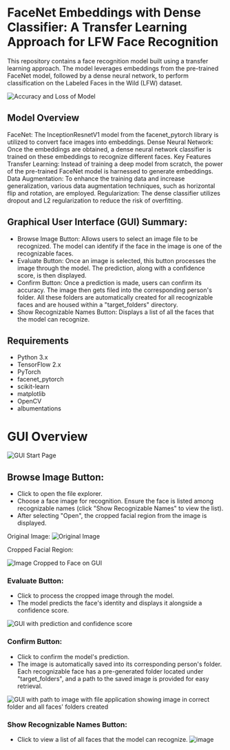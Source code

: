 # FaceNet Embeddings with Dense Classifier: A Transfer Learning Approach for LFW Face Recognition
This repository contains a face recognition model built using a transfer learning approach. The model leverages embeddings from the pre-trained FaceNet model, followed by a dense neural network, to perform classification on the Labeled Faces in the Wild (LFW) dataset.

![Accuracy and Loss of Model](https://github.com/kcoats4024/Facial-Detection-and-Recognition/assets/112397460/b453a31c-6590-4f48-b676-032816770375)

## Model Overview
FaceNet: The InceptionResnetV1 model from the facenet_pytorch library is utilized to convert face images into embeddings.
Dense Neural Network: Once the embeddings are obtained, a dense neural network classifier is trained on these embeddings to recognize different faces.
Key Features
Transfer Learning: Instead of training a deep model from scratch, the power of the pre-trained FaceNet model is harnessed to generate embeddings.
Data Augmentation: To enhance the training data and increase generalization, various data augmentation techniques, such as horizontal flip and rotation, are employed.
Regularization: The dense classifier utilizes dropout and L2 regularization to reduce the risk of overfitting.

## Graphical User Interface (GUI) Summary:
- Browse Image Button: Allows users to select an image file to be recognized. The model can identify if the face in the image is one of the recognizable faces.
- Evaluate Button: Once an image is selected, this button processes the image through the model. The prediction, along with a confidence score, is then displayed.
- Confirm Button: Once a prediction is made, users can confirm its accuracy. The image then gets filed into the corresponding person's folder. All these folders are automatically created for all recognizable faces and are housed within a "target_folders" directory.
- Show Recognizable Names Button: Displays a list of all the faces that the model can recognize.

## Requirements
- Python 3.x
- TensorFlow 2.x
- PyTorch
- facenet_pytorch
- scikit-learn
- matplotlib
- OpenCV
- albumentations
  
# GUI Overview

![GUI Start Page](https://github.com/kcoats4024/Facial-Detection-and-Recognition/assets/112397460/4412c0f0-4575-45ba-9eef-bf64548d3862)

## Browse Image Button:
- Click to open the file explorer.
- Choose a face image for recognition. Ensure the face is listed among recognizable names (click "Show Recognizable Names" to view the list).
- After selecting "Open", the cropped facial region from the image is displayed.

Original Image:
![Original Image](https://github.com/kcoats4024/Facial-Detection-and-Recognition/assets/112397460/0d02466e-e798-4ddc-bc29-0c9fd0fe1241)

Cropped Facial Region:

![Image Cropped to Face on GUI](https://github.com/kcoats4024/Facial-Detection-and-Recognition/assets/112397460/ea7c5e02-a108-41be-a285-0ac9c0278996)

### Evaluate Button:
- Click to process the cropped image through the model.
- The model predicts the face's identity and displays it alongside a confidence score.
  
![GUI with prediction and confidence score](https://github.com/kcoats4024/Facial-Detection-and-Recognition/assets/112397460/5dc193a2-f71a-4037-b601-60084f101fa5)

### Confirm Button:
- Click to confirm the model's prediction.
- The image is automatically saved into its corresponding person's folder. Each recognizable face has a pre-generated folder located under "target_folders", and a path to the saved image is provided for easy retrieval.

![GUI with path to image with file application showing image in correct folder and all faces' folders created](https://github.com/kcoats4024/Facial-Detection-and-Recognition/assets/112397460/a1b82b82-3feb-40f7-8b01-9cf2a0af1d1f)

### Show Recognizable Names Button:
- Click to view a list of all faces that the model can recognize.
![image](https://github.com/kcoats4024/Facial-Detection-and-Recognition/assets/112397460/b48d44dc-c7eb-4289-84d7-560aa9a4a270)
